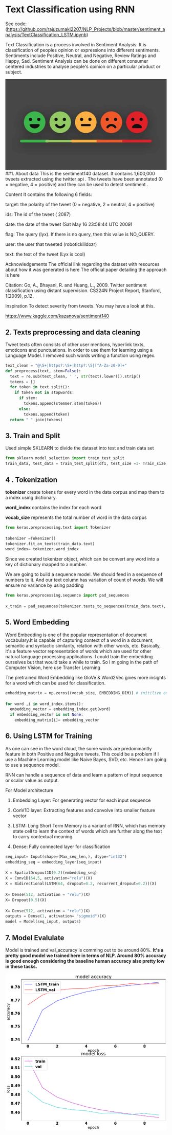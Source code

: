 # Text Classification using RNN 
See code: (https://github.com/rajuzumaki2207/NLP_Projects/blob/master/sentiment_analysis/TextClassification_LSTM.ipynb)

Text Classification is a process involved in Sentiment Analysis. It is classification of peoples opinion or expressions into different sentiments. Sentiments include Positive, Neutral, and Negative, Review Ratings and Happy, Sad. Sentiment Analysis can be done on different consumer centered industries to analyse people's opinion on a particular product or subject.

![alt text](https://github.com/rajuzumaki2207/NLP_Projects/blob/master/sentiment_analysis/SENTIMENT.jpg)
##1. About data
This is the sentiment140 dataset. It contains 1,600,000 tweets extracted using the twitter api . The tweets have been annotated (0 = negative, 4 = positive) and they can be used to detect sentiment .

Content
It contains the following 6 fields:

target: the polarity of the tweet (0 = negative, 2 = neutral, 4 = positive)

ids: The id of the tweet ( 2087)

date: the date of the tweet (Sat May 16 23:58:44 UTC 2009)

flag: The query (lyx). If there is no query, then this value is NO_QUERY.

user: the user that tweeted (robotickilldozr)

text: the text of the tweet (Lyx is cool)

Acknowledgements
The official link regarding the dataset with resources about how it was generated is here
The official paper detailing the approach is here

Citation: Go, A., Bhayani, R. and Huang, L., 2009. Twitter sentiment classification using distant supervision. CS224N Project Report, Stanford, 1(2009), p.12.

Inspiration
To detect severity from tweets. You may have a look at this.

https://www.kaggle.com/kazanova/sentiment140


## 2. Texts preprocessing and data cleaning

Tweet texts often consists of other user mentions, hyperlink texts, emoticons and punctuations. In order to use them for learning using a Language Model. I removed such words writing a function using regex. 
```python
text_clean = "@\S+|https?:\S+|http?:\S|[^A-Za-z0-9]+"
def preprocess(text, stem=False):
  text = re.sub(text_clean, ' ', str(text).lower()).strip()
  tokens = []
  for token in text.split():
    if token not in stopwords:
      if stem:
        tokens.append(stemmer.stem(token))
      else:
        tokens.append(token)
  return " ".join(tokens)
```
## 3. Train and Split
Used simple SKLEARN to divide the dataset into test and train data set
```python
from sklearn.model_selection import train_test_split
train_data, test_data = train_test_split(df1, test_size =1- Train_size, random_state =7)
```

## 4 . Tokenization
**tokenizer** create tokens for every word in the data corpus and map them to a index using dictionary.

**word_index** contains the index for each word

**vocab_size** represents the total number of word in the data corpus
```python
from keras.preprocessing.text import Tokenizer

tokenizer =Tokenizer()
tokenizer.fit_on_texts(train_data.text)
word_index= tokenizer.word_index
```
Since we created tokenizer object, which can be convert any word into a key of dictionary mapped to a number.

We are going to build a sequence model. We should feed in a sequence of numbers to it. And our text column has variation of count of words. We will ensure no variance by using padding
```python
from keras.preprocessing.sequence import pad_sequences

x_train = pad_sequences(tokenizer.texts_to_sequences(train_data.text), maxlen = Max_seq_len)

```


## 5. Word Embedding

Word Embedding is one of the popular representation of document vocabulary.It is capable of capturing context of a word in a document, semantic and syntactic similarity, relation with other words, etc. Basically, it's a feature vector representation of words which are used for other natural language processing applications.
I could train the embedding ourselves but that would take a while to train. So I m going in the path of Computer Vision, here use Transfer Learning

The pretrained Word Embedding like GloVe & Word2Vec gives more insights for a word which can be used for classification.
```python
embedding_matrix = np.zeros((vocab_size, EMBEDDING_DIM)) # initilize embedding matrix

for word ,i in word_index.items():
  embedding_vector = embedding_index.get(word)
  if embedding_vector is not None:
    embedding_matrix[i]= embedding_vector

```

## 6. Using LSTM for Training
As one can see in the word cloud, the some words are predominantly feature in both Positive and Negative tweets. This could be a problem if I use a Machine Learning model like Naive Bayes, SVD, etc. Hence I am going to use a sequence model.

RNN can handle a sequence of data and learn a pattern of input sequence or scalar value as output.

For Model architecture

1. Embedding Layer: For generating vector for each input sequence
2. ConV1D layer: Extracting features and convolve into smaller feature vector

3. LSTM: Long Short Term Memory is a variant of RNN, which has memory state cell to learn the context of words which are further along the text to carry contextual meaning.

4. Dense: Fully connected layer for classification
```python
seq_input= Input(shape=(Max_seq_len,), dtype="int32")
embedding_seq = embedding_layer(seq_input)

X = SpatialDropout1D(0.2)(embedding_seq)
X = Conv1D(64,5, activation="relu")(X)
X = Bidirectional(LSTM(64, dropout=0.2, recurrent_dropout=0.2))(X)

X= Dense(512, activation = "relu")(X)
X= Dropout(0.5)(X)

X= Dense(512, activation = "relu")(X)
outputs = Dense(1, activation= "sigmoid")(X)
model = Model(seq_input, outputs)
```
## 7. Model Evalulate
Model is trained and val_accuracy is comming out to be around 80%.
**It's a pretty good model we trained here in terms of NLP. Around 80% accuracy is good enough considering the baseline human accuracy also pretty low in these tasks.**

![alt text](https://github.com/rajuzumaki2207/NLP_Projects/blob/master/sentiment_analysis/loss.png)
